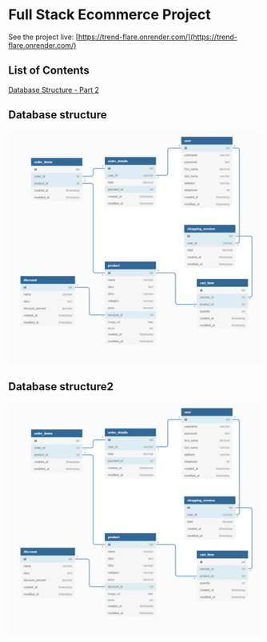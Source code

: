 # Full Stack Ecommerce Project

See the project live: [https://trend-flare.onrender.com/](https://trend-flare.onrender.com/)

## List of Contents

[Database Structure - Part 2](#database-structure2)

## Database structure

![alt text](https://github.com/vvk130/fullstack-node/blob/main/readme_assets/database_final.png)

## Database structure2

![alt text](https://github.com/vvk130/fullstack-node/blob/main/readme_assets/database_final.png)